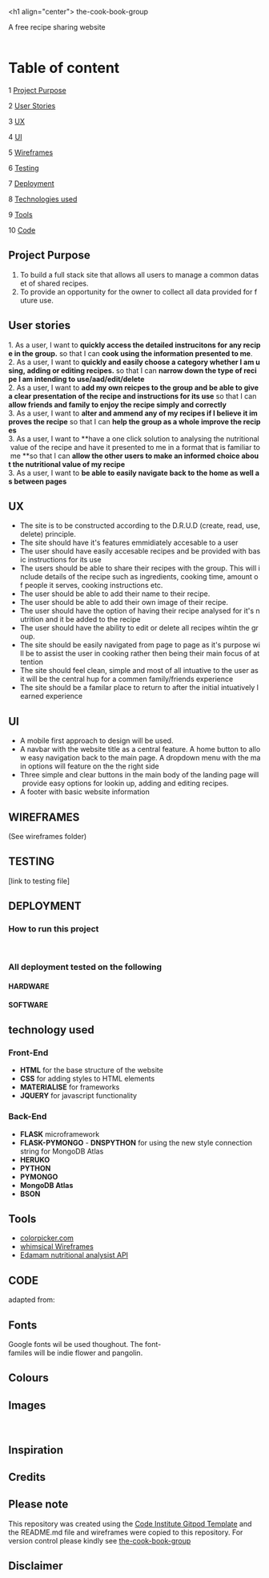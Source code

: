 <h1 align="center"> the-cook-book-group
</h1>
<h2 align="center">A free recipe sharing website
</h2>
<br>
<br>

# Table of content 

1 [Project Purpose](#project-purpose)

2 [User Stories](#user-stories)

3 [UX](#ux)

4 [UI](#ui)

5 [Wireframes](#wireframes)

6 [Testing](#testing)

7 [Deployment](#deployment)

8 [Technologies used](#technologies-used)

9 [Tools](#tools)

10 [Code](#code)

## Project Purpose

1. To build a full stack site that allows all users to manage a common dataset of shared recipes.
2. To provide an opportunity for the owner to collect all data provided for future use.
 

## User stories

1. As a user, I want to **quickly access the detailed instrucitons for any recipe in the group.** so that I can **cook using the information presented to me**.
2. As a user, I want to **quickly and easily choose a category whether I am using, adding or editing recipes.** so that I can **narrow down the type of recipe I am intending to use/aad/edit/delete**
2. As a user, I want to **add my own reicpes to the group and be able to give a clear presentation of the recipe and instructions for its use** so that I can **allow friends and family to enjoy the recipe simply and correctly**
3. As a user, I want to **alter and ammend any of my recipes if I believe it improves the recipe** so that I can **help the group as a whole improve the recipes** 
3. As a user, I want to **have a one click solution to analysing the nutritional value of the recipe and have it presented to me in a format that is familiar to me **so that I can **allow the other users to make an informed choice about the nutritional value of my recipe** 
3. As a user, I want to **be able to easily navigate back to the home as well as between pages**

## UX

* The site is to be constructed according to the D.R.U.D (create, read, use, delete) principle.
* The site should have it's features emmidiately accesable to a user  
* The user should have easily accesable recipes and be provided with basic instructions for its use
* The users should be able to share their recipes with the group. This will include details of the recipe such as ingredients, cooking time, amount of people it serves, cooking instructions etc.
* The user should be able to add their name to their recipe.
* The user should be able to add their own image of their recipe.
* The user should have the option of having their recipe analysed for it's nutrition and it be added to the recipe
* The user should have the ability to edit or delete all recipes wihtin the group.
* The site should be easily navigated from page to page as it's purpose will be to assist the user in cooking rather then being their main focus of attention
* The site should feel clean, simple and most of all intuative to the user as it will be the central hup for a commen family/friends experience
* The site should be a familar place to return to after the initial intuatively learned experience

## UI

- A mobile first approach to design will be used.
- A navbar with the website title as a central feature. A home button to allow easy navigation back to the main page. A dropdown menu with the main options will feature on the the right side
- Three simple and clear buttons in the main body of the landing page will provide easy options for lookin up, adding and editing recipes.
- A footer with basic website information

## WIREFRAMES

(See wireframes folder)

## TESTING

[link to testing file]

## DEPLOYMENT

### How to run this project
 
### All deployment tested on the following

#### HARDWARE

#### SOFTWARE


## technology used

### Front-End 

- **HTML** for the base structure of the website
- **CSS** for adding styles to HTML elements
- **MATERIALISE** for frameworks
- **JQUERY** for javascript functionality

### Back-End

- **FLASK** microframework
- **FLASK-PYMONGO**
- **DNSPYTHON** for using the new style connection string for MongoDB Atlas
- **HERUKO**
- **PYTHON**
- **PYMONGO**
- **MongoDB Atlas**
- **BSON**

## Tools
- [colorpicker.com](https://www.ginifab.com/feeds/pms/color_picker_from_image.php)
- [whimsical Wireframes](https://whimsical.com/wireframes)
- [Edamam nutritional analysist API](https://developer.edamam.com/edamam-docs-nutrition-api)

## CODE

adapted from:

## Fonts

Google fonts wil be used thoughout. The font-familes will be indie flower and pangolin.

## Colours

## Images
 
## Inspiration

## Credits

## Please note

This repository was created using the [Code Institute Gitpod Template](https://github.com/Code-Institute-Org/gitpod-full-template) and the README.md file and wireframes were copied to this repository. For version control please kindly see [the-cook-book-group](https://github.com/andershup/the-cook-book-group)

## Disclaimer




